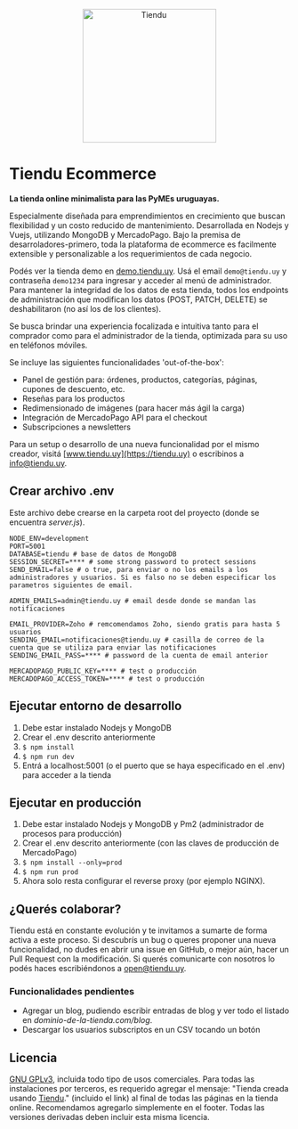 <p align="center">
  <img alt="Tiendu" width="240" src="https://tiendu.uy/assets/tiendu-rainbow.png">
</p>

# Tiendu Ecommerce

**La tienda online minimalista para las PyMEs uruguayas.**

Especialmente diseñada para emprendimientos en crecimiento que buscan flexibilidad y un costo reducido de mantenimiento. Desarrollada en Nodejs y Vuejs, utilizando MongoDB y MercadoPago. Bajo la premisa de desarroladores-primero, toda la plataforma de ecommerce es facilmente extensible y personalizable a los requerimientos de cada negocio.

Podés ver la tienda demo en [demo.tiendu.uy](https://demo.tiendu.uy/). Usá el email `demo@tiendu.uy` y contraseña `demo1234` para ingresar y acceder al menú de administrador. Para mantener la integridad de los datos de esta tienda, todos los endpoints de administración que modifican los datos (POST, PATCH, DELETE) se  deshabilitaron (no así los de los clientes).

Se busca brindar una experiencia focalizada e intuitiva tanto para el comprador como para el administrador de la tienda, optimizada para su uso en teléfonos móviles.

Se incluye las siguientes funcionalidades 'out-of-the-box':
- Panel de gestión para: órdenes, productos, categorías, páginas, cupones de descuento, etc.
- Reseñas para los productos
- Redimensionado de imágenes (para hacer más ágil la carga)
- Integración de MercadoPago API para el checkout
- Subscripciones a newsletters

Para un setup o desarrollo de una nueva funcionalidad por el mismo creador, visitá [www.tiendu.uy](https://tiendu.uy) o escribinos a [info@tiendu.uy](mailto:info@tiendu.uy).

## Crear archivo .env
Este archivo debe crearse en la carpeta root del proyecto (donde se encuentra *server.js*).
```
NODE_ENV=development
PORT=5001
DATABASE=tiendu # base de datos de MongoDB
SESSION_SECRET=**** # some strong password to protect sessions 
SEND_EMAIL=false # o true, para enviar o no los emails a los administradores y usuarios. Si es falso no se deben especificar los parametros siguientes de email.

ADMIN_EMAILS=admin@tiendu.uy # email desde donde se mandan las notificaciones

EMAIL_PROVIDER=Zoho # remcomendamos Zoho, siendo gratis para hasta 5 usuarios
SENDING_EMAIL=notificaciones@tiendu.uy # casilla de correo de la cuenta que se utiliza para enviar las notificaciones
SENDING_EMAIL_PASS=**** # password de la cuenta de email anterior

MERCADOPAGO_PUBLIC_KEY=**** # test o producción
MERCADOPAGO_ACCESS_TOKEN=**** # test o producción
```

## Ejecutar entorno de desarrollo
1. Debe estar instalado Nodejs y MongoDB
2. Crear el .env descrito anteriormente
3. `$ npm install`
4. `$ npm run dev`
5. Entrá a localhost:5001 (o el puerto que se haya especificado en el .env) para acceder a la tienda

## Ejecutar en producción
1. Debe estar instalado Nodejs y MongoDB y Pm2 (administrador de procesos para producción)
2. Crear el .env descrito anteriormente (con las claves de producción de MercadoPago)
3. `$ npm install --only=prod`
4. `$ npm run prod`
5. Ahora solo resta configurar el reverse proxy (por ejemplo NGINX).

## ¿Querés colaborar?
Tiendu está en constante evolución y te invitamos a sumarte de forma activa a este proceso. Si descubrís un bug o queres proponer una nueva funcionalidad, no dudes en abrir una issue en GitHub, o mejor aún, hacer un Pull Request con la modificación. Si querés comunicarte con nosotros lo podés haces escribiéndonos a [open@tiendu.uy](mailto:open@tiendu.uy).

### Funcionalidades pendientes
- Agregar un blog, pudiendo escribir entradas de blog y ver todo el listado en *dominio-de-la-tienda.com/blog*.
- Descargar los usuarios subscriptos en un CSV tocando un botón

## Licencia
[GNU GPLv3](https://www.gnu.org/licenses/gpl-3.0.en.html), incluida todo tipo de usos comerciales. Para todas las instalaciones por terceros, es requerido agregar el mensaje: "Tienda creada usando [Tiendu](https://tiendu.uy/)." (incluido el link) al final de todas las páginas en la tienda online. Recomendamos agregarlo simplemente en el footer. Todas las versiones derivadas deben incluir esta misma licencia.
